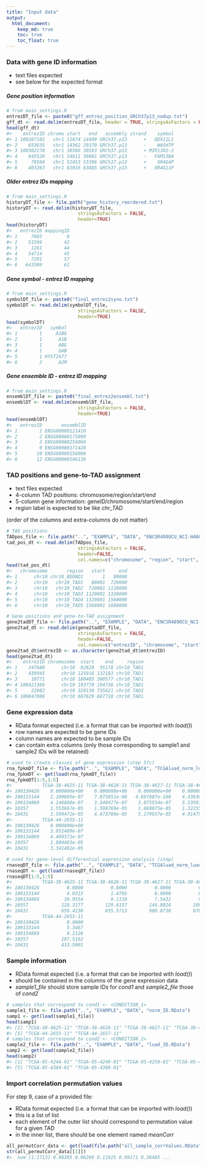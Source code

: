 ```yaml
---
title: "Input data"
output: 
  html_document:
    keep_md: true
    toc: true
    toc_float: true
---
```




### Data with gene ID information

<ul>
<li>text files expected</li>
<li> see below for the expected format</li>
</ul>

##### Gene position information 


```r
# from main_settings.R
entrezDT_file <- paste0("gff_entrez_position_GRCh37p13_nodup.txt")
gff_dt <- read.delim(entrezDT_file, header = TRUE, stringsAsFactors = FALSE)
head(gff_dt)
#>    entrezID chromo start   end   assembly strand    symbol
#> 1 100287102   chr1 11874 14409 GRCh37.p13      +   DDX11L1
#> 2    653635   chr1 14362 29370 GRCh37.p13      -    WASH7P
#> 3 100302278   chr1 30366 30503 GRCh37.p13      + MIR1302-2
#> 4    645520   chr1 34611 36081 GRCh37.p13      -   FAM138A
#> 5     79504   chr1 52453 53396 GRCh37.p13      +    OR4G4P
#> 6    403263   chr1 63016 63885 GRCh37.p13      +   OR4G11P
```

##### Older entrez IDs mapping


```r
# from main_settings.R
historyDT_file <- file.path("gene_history_reordered.txt")
historyDT <- read.delim(historyDT_file,
                          stringsAsFactors = FALSE,
                          header=TRUE)
head(historyDT)
#>   entrezID mappingID
#> 1     7003         8
#> 2    51596        42
#> 3     1261        44
#> 4    54714        45
#> 5     7291        57
#> 6   643309        61
```

##### Gene symbol - entrez ID mapping


```r
# from main_settings.R
symbolDT_file <- paste0("final_entrez2syno.txt")
symbolDT <- read.delim(symbolDT_file,
                          stringsAsFactors = FALSE,
                          header=TRUE)
head(symbolDT)
#>   entrezID   symbol
#> 1        1     A1BG
#> 2        1      A1B
#> 3        1      ABG
#> 4        1      GAB
#> 5        1 HYST2477
#> 6        2      A2M
```

##### Gene ensemble ID - entrez ID mapping


```r
# from main_settings.R
ensemblDT_file <- paste0("final_entrez2ensembl.txt")
ensemblDT <- read.delim(ensemblDT_file,
                          stringsAsFactors = FALSE,
                          header=TRUE)
head(ensemblDT)
#>   entrezID       ensemblID
#> 1        1 ENSG00000121410
#> 2        2 ENSG00000175899
#> 3        3 ENSG00000256069
#> 4        9 ENSG00000171428
#> 5       10 ENSG00000156006
#> 6       12 ENSG00000196136
```

### TAD positions and gene-to-TAD assignment

<ul>
<li>text files expected</li>
<li>4-column TAD positions: chromosome/region/start/end</li>
<li>5-column gene information: geneID/chromosome/start/end/region</li>
<li>region label is expected to be like <em>chr<Nbr>_TAD<nbr></em></li>
</ul>

(order of the columns and extra-columns do not matter)


```r
# TAD positions
TADpos_file <- file.path("..", "EXAMPLE", "DATA", "ENCSR489OCU_NCI-H460_all_assigned_regions.txt")
tad_pos_dt <- read.delim(TADpos_file,
                          stringsAsFactors = FALSE,
                          header=FALSE, 
                          col.names=c("chromosome", "region", "start", "end"))
head(tad_pos_dt)
#>   chromosome       region   start     end
#> 1      chr10 chr10_BOUND1       1   80000
#> 2      chr10   chr10_TAD1   80001  720000
#> 3      chr10   chr10_TAD2  720001 1120000
#> 4      chr10   chr10_TAD3 1120001 1320000
#> 5      chr10   chr10_TAD4 1320001 1560000
#> 6      chr10   chr10_TAD5 1560001 1680000

# Gene positions and gene-to-TAD assignment
gene2tadDT_file <- file.path("..", "EXAMPLE", "DATA", "ENCSR489OCU_NCI-H460_all_genes_positions.txt")
gene2tad_dt <- read.delim(gene2tadDT_file,
                          stringsAsFactors = FALSE,
                          header=FALSE, 
                          col.names=c("entrezID", "chromosome", "start", "end", "region"))
gene2tad_dt$entrezID <- as.character(gene2tad_dt$entrezID)
head(gene2tad_dt)
#>    entrezID chromosome  start    end     region
#> 1    347688      chr10  92828  95178 chr10_TAD1
#> 2    439945      chr10 125916 132183 chr10_TAD1
#> 3     10771      chr10 180405 300577 chr10_TAD1
#> 4 100421369      chr10 193770 194736 chr10_TAD1
#> 5     22982      chr10 320130 735621 chr10_TAD2
#> 6 100847086      chr10 687629 687718 chr10_TAD1
```


### Gene expression data

<ul>
<li> RData format expected (i.e. a format that can be imported with <em>load()</em>)</li>
<li>row names are expected to be gene IDs</li>
<li>column names are expected to be sample IDs</li>
<li>can contain extra columns (only those corresponding to sample1 and sample2 IDs will be retained)</li>
</ul>


```r
# used to create classes of gene expression (step 5fc)
rna_fpkmDT_file <- file.path("..", "EXAMPLE", "DATA", "TCGAluad_norm_luad_fpkmDT.RData")
rna_fpkmDT <- get(load(rna_fpkmDT_file))
rna_fpkmDT[1:5,1:5]
#>           TCGA-38-4625-11 TCGA-38-4626-11 TCGA-38-4627-11 TCGA-38-4632-11
#> 100130426    0.000000e+00    0.000000e+00    0.000000e+00    0.000000e+00
#> 100133144    2.109895e-07    7.875051e-08   4.697807e-160    4.436309e-07
#> 100134869    4.146888e-07    3.540477e-07    3.075534e-07    3.535838e-07
#> 10357        1.553667e-05    1.598769e-05    1.860075e-05    1.322551e-05
#> 10431        3.599472e-05    4.673789e-05    5.279937e-05    4.914794e-05
#>           TCGA-44-2655-11
#> 100130426    0.000000e+00
#> 100133144    3.952489e-07
#> 100134869    4.409371e-07
#> 10357        1.804483e-05
#> 10431        3.341402e-05

# used for gene-level differential expression analysis (step)
rnaseqDT_file <- file.path("..", "EXAMPLE", "DATA", "TCGAluad_norm_luad_rnaseqDT_v2.RData")
rnaseqDT <- get(load(rnaseqDT_file))
rnaseqDT[1:5,1:5]
#>           TCGA-38-4625-11 TCGA-38-4626-11 TCGA-38-4627-11 TCGA-38-4632-11
#> 100130426          0.0000          0.0000          0.0000          0.0000
#> 100133144          4.0315          1.4705          0.0000          8.2678
#> 100134869         10.9554          9.1110          7.5432          9.0772
#> 10357            128.3177        129.6157        144.8024        108.5800
#> 10431            659.4230        835.5713        900.8730        878.8159
#>           TCGA-44-2655-11
#> 100130426          0.0000
#> 100133144          5.3467
#> 100134869          8.2126
#> 10357            107.5162
#> 10431            433.5901
```


### Sample information

<ul>
<li>RData format expected (i.e. a format that can be imported with <em>load()</em>)</li>
<li>should be contained in the columns of the gene expression data</li>
<li><em>sample1_file</em> should store sample IDs for <em>cond1</em> and <em>sample2_file</em> those of <em>cond2</em></li>
</ul>


```r
# samples that correspond to cond1 <- <CONDITION_1>
sample1_file <- file.path("..", "EXAMPLE", "DATA", "norm_ID.RData")
samp1 <- get(load(sample1_file))
head(samp1)
#> [1] "TCGA-38-4625-11" "TCGA-38-4626-11" "TCGA-38-4627-11" "TCGA-38-4632-11"
#> [5] "TCGA-44-2655-11" "TCGA-44-2657-11"
# samples that correspond to cond2 <- <CONDITION_2>
sample2_file <- file.path("..", "EXAMPLE", "DATA", "luad_ID.RData")
samp2 <- get(load(sample2_file))
head(samp2)
#> [1] "TCGA-05-4244-01" "TCGA-05-4249-01" "TCGA-05-4250-01" "TCGA-05-4382-01"
#> [5] "TCGA-05-4384-01" "TCGA-05-4389-01"
```



### Import correlation permutation values 

For step 9, case of a provided file:

<ul>
<li>RData format expected (i.e. a format that can be imported with <em>load()</em>)</li>
<li>this is a list of list
<li>each element of the outer list should correspond to permutation value for a given TAD</li>
<li>in the inner list, there should be one element named <em>meanCorr</em></li>
</ul>


```r
all_permutCorr_data <- get(load(file.path("all_sample_corrValues.RData")))
str(all_permutCorr_data[[1]])
#>  num [1:1713] 0.00305 0.06268 0.11925 0.09171 0.36485 ...
```







